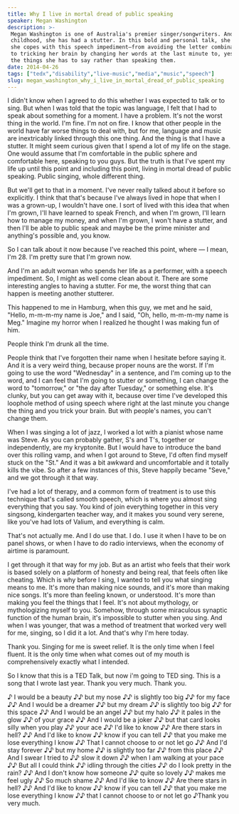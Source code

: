 ```yaml
---
title: Why I live in mortal dread of public speaking
speaker: Megan Washington
description: >-
 Megan Washington is one of Australia's premier singer/songwriters. And, since
 childhood, she has had a stutter. In this bold and personal talk, she reveals how
 she copes with this speech impediment—from avoiding the letter combination “st”
 to tricking her brain by changing her words at the last minute to, yes, singing
 the things she has to say rather than speaking them.
date: 2014-04-26
tags: ["tedx","disability","live-music","media","music","speech"]
slug: megan_washington_why_i_live_in_mortal_dread_of_public_speaking
---
```


I didn't know when I agreed to do this whether I was expected to talk or to sing. But when
I was told that the topic was language, I felt that I had to speak about something for a
moment. I have a problem. It's not the worst thing in the world. I'm fine. I'm not on fire.
I know that other people in the world have far worse things to deal with, but for me,
language and music are inextricably linked through this one thing. And the thing is that I
have a stutter. It might seem curious given that I spend a lot of my life on the stage.
One would assume that I'm comfortable in the public sphere and comfortable here, speaking
to you guys. But the truth is that I've spent my life up until this point and including
this point, living in mortal dread of public speaking. Public singing, whole different
thing. 

But we'll get to that in a moment. I've never really talked about it before so explicitly.
I think that that's because I've always lived in hope that when I was a grown-up, I
wouldn't have one. I sort of lived with this idea that when I'm grown, I'll have learned
to speak French, and when I'm grown, I'll learn how to manage my money, and when I'm
grown, I won't have a stutter, and then I'll be able to public speak and maybe be the
prime minister and anything's possible and, you know. 

So I can talk about it now because I've reached this point, where — I mean, I'm 28. I'm
pretty sure that I'm grown now. 

And I'm an adult woman who spends her life as a performer, with a speech impediment. So, I
might as well come clean about it. There are some interesting angles to having a stutter.
For me, the worst thing that can happen is meeting another stutterer. 

This happened to me in Hamburg, when this guy, we met and he said, "Hello, m-m-m-my name
is Joe," and I said, "Oh, hello, m-m-m-my name is Meg." Imagine my horror when I realized
he thought I was making fun of him. 

People think I'm drunk all the time. 

People think that I've forgotten their name when I hesitate before saying it. And it is a
very weird thing, because proper nouns are the worst. If I'm going to use the word
"Wednesday" in a sentence, and I'm coming up to the word, and I can feel that I'm going to
stutter or something, I can change the word to "tomorrow," or "the day after Tuesday," or
something else. It's clunky, but you can get away with it, because over time I've
developed this loophole method of using speech where right at the last minute you change
the thing and you trick your brain. But with people's names, you can't change them.

When I was singing a lot of jazz, I worked a lot with a pianist whose name was Steve. As
you can probably gather, S's and T's, together or independently, are my kryptonite. But I
would have to introduce the band over this rolling vamp, and when I got around to Steve,
I'd often find myself stuck on the "St." And it was a bit awkward and uncomfortable and
it totally kills the vibe. So after a few instances of this, Steve happily became "Seve,"
and we got through it that way. 

I've had a lot of therapy, and a common form of treatment is to use this technique that's
called smooth speech, which is where you almost sing everything that you say. You kind of
join everything together in this very singsong, kindergarten teacher way, and it makes you
sound very serene, like you've had lots of Valium, and everything is calm.

That's not actually me. And I do use that. I do. I use it when I have to be on panel
shows, or when I have to do radio interviews, when the economy of airtime is paramount.

I get through it that way for my job. But as an artist who feels that their work is based
solely on a platform of honesty and being real, that feels often like cheating. Which is
why before I sing, I wanted to tell you what singing means to me. It's more than making
nice sounds, and it's more than making nice songs. It's more than feeling known, or
understood. It's more than making you feel the things that I feel. It's not about
mythology, or mythologizing myself to you. Somehow, through some miraculous synaptic
function of the human brain, it's impossible to stutter when you sing. And when I was
younger, that was a method of treatment that worked very well for me, singing, so I did it
a lot. And that's why I'm here today.

Thank you. Singing for me is sweet relief. It is the only time when I feel fluent. It is
the only time when what comes out of my mouth is comprehensively exactly what I intended.

So I know that this is a TED Talk, but now i'm going to TED sing. This is a song that I
wrote last year. Thank you very much. Thank you.

♪ I would be a beauty ♪♪ but my nose ♪♪ is slightly too big ♪♪ for my face ♪♪ And I would
be a dreamer ♪♪ but my dream ♪♪ is slightly too big ♪♪ for this space ♪♪ And I would be an
angel ♪♪ but my halo ♪♪ it pales in the glow ♪♪ of your grace ♪♪ And I would be a joker ♪♪
but that card looks silly when you play ♪♪ your ace ♪♪ I'd like to know ♪♪ Are there stars
in hell? ♪♪ And I'd like to know ♪♪ know if you can tell ♪♪ that you make me lose
everything I know ♪♪ That I cannot choose to or not let go ♪♪ And I'd stay forever ♪♪ but
my home ♪♪ is slightly too far ♪♪ from this place ♪♪ And I swear I tried to ♪♪ slow it
down ♪♪ when I am walking at your pace ♪♪ But all I could think ♪♪ idling through the
cities ♪♪ do I look pretty in the rain? ♪♪ And I don't know how someone ♪♪ quite so lovely
♪♪ makes me feel ugly ♪♪ So much shame ♪♪ And I'd like to know ♪♪ Are there stars in hell?
♪♪ And I'd like to know ♪♪ know if you can tell ♪♪ that you make me lose everything I know
♪♪ that I cannot choose to or not let go ♪Thank you very much.

<!--
ad_duration=3.33
event="TEDxSydney"
external_start_time=0
intro_duration=11.82
is_subtitle_required="False"
is_talk_featured="True"
language="en"
language_swap="False"
native_language="en"
number_of_related_talks=6
number_of_speakers=1
number_of_subtitled_videos=30
number_of_tags=6
number_of_talk_download_languages=31
number_of_talk_more_resources=0
number_of_talk_recommendations=0
number_of_talks_take_actions=0
post_ad_duration=0.83
published_timestamp="2014-08-08 14:59:43"
recording_date="2014-04-26"
speaker_description="Musician"
speaker_is_published=1
speaker_name="Megan Washington"
talk_name="Why I live in mortal dread of public speaking"
talks_tags=["tedx","disability","live-music","media","music","speech"]
url_audio="https://download.ted.com/talks/MeganWashington_2014X.mp3?apikey=acme-roadrunner"
url_photo_speaker="https://pe.tedcdn.com/images/ted/6288c6250d2383819b577f3cd24f5de3b0f7a5a6_254x191.jpg"
url_photo_talk="https://pe.tedcdn.com/images/ted/9119913cdebf7f4a8334b5d60cda125c7ed5039a_2400x1800.jpg"
url_webpage="https://www.ted.com/talks/megan_washington_why_i_live_in_mortal_dread_of_public_speaking"
video_type_name="TEDx Talk"
-->